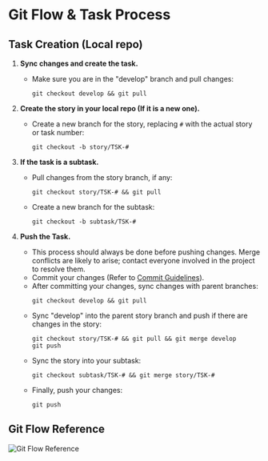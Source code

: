 # Git Flow & Task Process

## Task Creation (Local repo)

1. **Sync changes and create the task.**
   - Make sure you are in the "develop" branch and pull changes:
     ```shell
     git checkout develop && git pull
     ```

2. **Create the story in your local repo (If it is a new one).**
   - Create a new branch for the story, replacing `#` with the actual story or task number:
     ```shell
     git checkout -b story/TSK-#
     ```

3. **If the task is a subtask.**
   - Pull changes from the story branch, if any:
     ```shell
     git checkout story/TSK-# && git pull
     ```
   - Create a new branch for the subtask:
     ```shell
     git checkout -b subtask/TSK-#
     ```

4. **Push the Task.**
   - This process should always be done before pushing changes. Merge conflicts are likely to arise; contact everyone involved in the project to resolve them.
   - Commit your changes (Refer to [Commit Guidelines](https://github.com/BlackstoneStudio/Blackstone-Code-Standards/tree/master/commit)).
   - After committing your changes, sync changes with parent branches:
     ```shell
     git checkout develop && git pull
     ```
   - Sync "develop" into the parent story branch and push if there are changes in the story:
     ```shell
     git checkout story/TSK-# && git pull && git merge develop
     git push
     ```
   - Sync the story into your subtask:
     ```shell
     git checkout subtask/TSK-# && git merge story/TSK-#
     ```
   - Finally, push your changes:
     ```shell
     git push
     ```

## Git Flow Reference
![Git Flow Reference](https://productive-files-production.s3.amazonaws.com/attachments%2Ffiles%2F003%2F246%2F034%2Foriginal%2F8ef76612-feb8-47ca-963a-2cd28b5fb62a.png)
